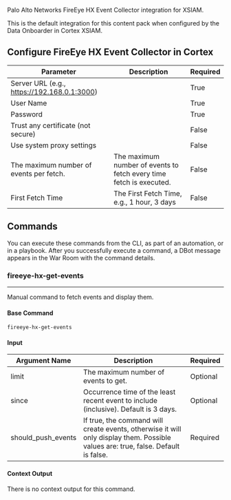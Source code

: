 Palo Alto Networks FireEye HX Event Collector integration for XSIAM.

This is the default integration for this content pack when configured by the Data Onboarder in Cortex XSIAM.

## Configure FireEye HX Event Collector in Cortex


| **Parameter** | **Description** | **Required** |
| --- | --- | --- |
| Server URL (e.g., <https://192.168.0.1:3000>) |  | True |
| User Name |  | True |
| Password |  | True |
| Trust any certificate (not secure) |  | False |
| Use system proxy settings |  | False |
| The maximum number of events per fetch. | The maximum number of events to fetch every time fetch is executed. | False |
| First Fetch Time | The First Fetch Time, e.g., 1 hour, 3 days | False |


## Commands

You can execute these commands from the CLI, as part of an automation, or in a playbook.
After you successfully execute a command, a DBot message appears in the War Room with the command details.

### fireeye-hx-get-events

***
Manual command to fetch events and display them.

#### Base Command

`fireeye-hx-get-events`

#### Input

| **Argument Name** | **Description** | **Required** |
| --- | --- | --- |
| limit | The maximum number of events to get. | Optional | 
| since | Occurrence time of the least recent event to include (inclusive). Default is 3 days. | Optional | 
| should_push_events | If true, the command will create events, otherwise it will only display them. Possible values are: true, false. Default is false. | Required | 

#### Context Output

There is no context output for this command.